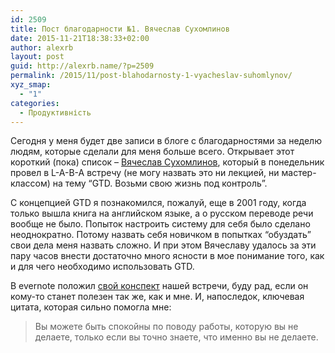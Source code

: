 ```yaml
---
id: 2509
title: Пост благодарности №1. Вячеслав Сухомлинов
date: 2015-11-21T18:38:33+02:00
author: alexrb
layout: post
guid: http://alexrb.name/?p=2509
permalink: /2015/11/post-blahodarnosty-1-vyacheslav-suhomlynov/
xyz_smap:
  - "1"
categories:
  - Продуктивність
---
```

Сегодня у меня будет две записи в блоге с благодарностями за неделю людям, которые сделали для меня больше всего. Открывает этот короткий (пока) список &#8211; [Вячеслав Сухомлинов](https://www.facebook.com/viacheslav.sukhomlynov), который в понедельник провел в L-A-B-A встречу (не могу назвать это ни лекцией, ни мастер-классом) на тему &#8220;GTD. Возьми свою жизнь под контроль&#8221;.

С концепцией GTD я познакомился, пожалуй, еще в 2001 году, когда только вышла книга на английском языке, а о русском переводе речи вообще не было. Попыток настроить систему для себя было сделано неоднократно. Потому назвать себя новичком в попытках &#8220;обуздать&#8221; свои дела меня назвать сложно. И при этом Вячеславу удалось за эти пару часов внести достаточно много ясности в мое понимание того, как и для чего необходимо использовать GTD.

В evernote положил [свой конспект](https://www.evernote.com/shard/s3/sh/15a56047-d180-46b6-8f23-7d8da3d86576/6431b11265f0d05eb070c6b788dde6b3) нашей встречи, буду рад, если он кому-то станет полезен так же, как и мне. И, напоследок, ключевая цитата, которая сильно помогла мне:

> Вы можете быть спокойны по поводу работы, которую вы не делаете, только если вы точно знаете, что именно вы не делаете.